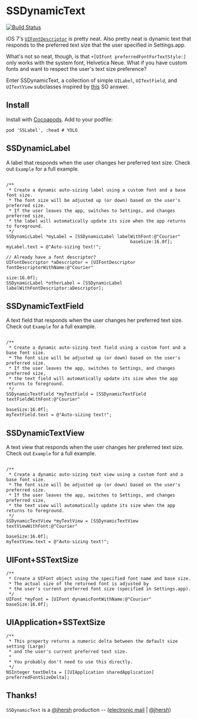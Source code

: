 SSDynamicText
=============

[![Build Status](https://travis-ci.org/splinesoft/SSDynamicText.png?branch=master)](https://travis-ci.org/splinesoft/SSDynamicText)

iOS 7's [`UIFontDescriptor`](https://developer.apple.com/library/ios/documentation/UIKit/Reference/UIFontDescriptor_Class/) is pretty neat. Also pretty neat is dynamic text that responds to the preferred text size that the user specified in Settings.app.

What's not so neat, though, is that `+[UIFont preferredFontForTextStyle:]` only works with the system font, Helvetica Neue. What if you have custom fonts and want to respect the user's text size preference?

Enter SSDynamicText, a collection of simple `UILabel`, `UITextField`, and `UITextView` subclasses inspired by [this](http://stackoverflow.com/questions/18758227/ios7-can-we-use-other-than-helvetica-neue-fonts-with-dynamic-type/19024944#19024944) SO answer.

## Install

Install with [Cocoapods](http://cocoapods.org). Add to your podfile:

```
pod 'SSLabel', :head # YOLO
```

## SSDynamicLabel

A label that responds when the user changes her preferred text size. Check out `Example` for a full example.

```objc

/**
 * Create a dynamic auto-sizing label using a custom font and a base font size.
 * The font size will be adjusted up (or down) based on the user's preferred size.
 * If the user leaves the app, switches to Settings, and changes preferred size,
 * the label will automatically update its size when the app returns to foreground.
 */
SSDynamicLabel *myLabel = [SSDynamicLabel labelWithFont:@"Courier" 
                                               baseSize:16.0f];
myLabel.text = @"Auto-sizing text!";
                                                       
// Already have a font descriptor?
UIFontDescriptor *aDescriptor = [UIFontDescriptor fontDescriptorWithName:@"Courier"
                                                                    size:16.0f];
SSDynamicLabel *otherLabel = [SSDynamicLabel labelWithFontDescriptor:aDescriptor];
```

## SSDynamicTextField

A text field that responds when the user changes her preferred text size. Check out `Example` for a full example.

```objc

/**
 * Create a dynamic auto-sizing text field using a custom font and a base font size.
 * The font size will be adjusted up (or down) based on the user's preferred size.
 * If the user leaves the app, switches to Settings, and changes preferred size,
 * the text field will automatically update its size when the app returns to foreground.
 */
SSDynamicTextField *myTextField = [SSDynamicTextField textFieldWithFont:@"Courier" 
                                                               baseSize:16.0f];
myTextField.text = @"Auto-sizing text!";
```

## SSDynamicTextView

A text view that responds when the user changes her preferred text size. Check out `Example` for a full example.

```objc

/**
 * Create a dynamic auto-sizing text view using a custom font and a base font size.
 * The font size will be adjusted up (or down) based on the user's preferred size.
 * If the user leaves the app, switches to Settings, and changes preferred size,
 * the text view will automatically update its size when the app returns to foreground.
 */
SSDynamicTextView *myTextView = [SSDynamicTextView textViewWithFont:@"Courier" 
                                                           baseSize:16.0f];
myTextView.text = @"Auto-sizing text!";
```

## UIFont+SSTextSize

```objc
/**
 * Create a UIFont object using the specified font name and base size.
 * The actual size of the returned font is adjusted by
 * the user's current preferred font size (specified in Settings.app).
 */
UIFont *myFont = [UIFont dynamicFontWithName:@"Courier" baseSize:16.0f];
```

## UIApplication+SSTextSize

```objc
/**
 * This property returns a numeric delta between the default size setting (Large)
 * and the user's current preferred text size.
 *
 * You probably don't need to use this directly.
 */
NSInteger textDelta = [[UIApplication sharedApplication] preferredFontSizeDelta];
```


## Thanks!

`SSDynamicText` is a [@jhersh](https://github.com/jhersh) production -- ([electronic mail](mailto:jon@her.sh) | [@jhersh](https://twitter.com/jhersh))
